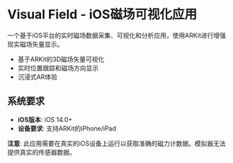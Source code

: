 # Visual Field - iOS磁场可视化应用

一个基于iOS平台的实时磁场数据采集、可视化和分析应用，使用ARKit进行增强现实磁场矢量显示。

- 基于ARKit的3D磁场矢量可视化
- 实时位置跟踪和磁场方向显示
- 沉浸式AR体验

## 系统要求

- **iOS版本**: iOS 14.0+
- **设备要求**: 支持ARKit的iPhone/iPad

**注意**: 此应用需要在真实的iOS设备上运行以获取准确的磁力计数据。模拟器无法提供真实的传感器数据。
